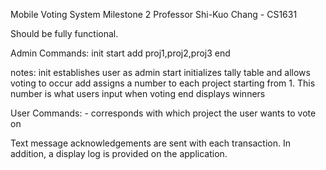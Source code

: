 Mobile Voting System
Milestone 2
Professor Shi-Kuo Chang - CS1631

Should be fully functional.

Admin Commands:
  init
  start
  add proj1,proj2,proj3
  end
  
notes:
  init establishes user as admin
  start initializes tally table and allows voting to occur
  add assigns a number to each project starting from 1. This number is what users input when voting
  end displays winners

User Commands:
  <number> - corresponds with which project the user wants to vote on

Text message acknowledgements are sent with each transaction.
In addition, a display log is provided on the application.
